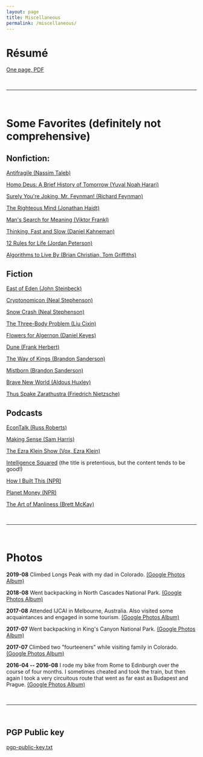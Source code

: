 ```yaml
---
layout: page
title: Miscellaneous
permalink: /miscellaneous/
---
```


<!-- ### Curriculum Vitae

[A short CV]({{site.url}}/assets/cv/dmerrell_cv.pdf)
-->

# R&eacute;sum&eacute; 

[One page, PDF]({{site.url}}/assets/cv/dmerrell_resume.pdf)

<br>

------

<br>

# Some Favorites (definitely not comprehensive)

## Nonfiction:

[Antifragile (Nassim Taleb)](https://www.amazon.com/Antifragile-Things-That-Disorder-Incerto-ebook/dp/B0083DJWGO/ref=sr_1_1?s=books&ie=UTF8&qid=1518379447&sr=1-1&keywords=antifragile)

[Homo Deus: A Brief History of Tomorrow (Yuval Noah Harari)](https://www.amazon.com/dp/B01BBQ33VE/ref=dp-kindle-redirect?_encoding=UTF8&btkr=1)

[Surely You're Joking, Mr. Feynman! (Richard Feynman)](https://www.amazon.com/Surely-Feynman-Adventures-Curious-Character/dp/0393316041)

[The Righteous Mind (Jonathan Haidt)](https://www.amazon.com/gp/product/B0052FF7YM/ref=ppx_yo_dt_b_d_asin_title_o03?ie=UTF8&psc=1)

[Man's Search for Meaning (Viktor Frankl)](https://www.amazon.com/Mans-Search-Meaning-Viktor-Frankl-ebook/dp/B009U9S6FI/ref=sr_1_3?s=books&ie=UTF8&qid=1518379497&sr=1-3&keywords=man%27s+search+for+meaning)

[Thinking, Fast and Slow (Daniel Kahneman)](https://www.amazon.com/dp/B00555X8OA/ref=dp-kindle-redirect?_encoding=UTF8&btkr=1)

[12 Rules for Life (Jordan Peterson)](https://www.amazon.com/gp/product/B01FPGY5T0/ref=ppx_yo_dt_b_d_asin_title_o05?ie=UTF8&psc=1)

[Algorithms to Live By (Brian Christian, Tom Griffiths)](https://www.amazon.com/Algorithms-Live-Computer-Science-Decisions/dp/1250118360/ref=sr_1_1?s=books&ie=UTF8&qid=1518379407&sr=1-1&keywords=algorithms+to+live+by)

## Fiction 

[East of Eden (John Steinbeck)](https://www.amazon.com/dp/B001BC5HXG/ref=dp-kindle-redirect?_encoding=UTF8&btkr=1)

[Cryptonomicon (Neal Stephenson)](https://www.amazon.com/Cryptonomicon-Neal-Stephenson-ebook/dp/B000FC11A6/ref=sr_1_1?s=books&ie=UTF8&qid=1518379527&sr=1-1&keywords=cryptonomicon)

[Snow Crash (Neal Stephenson)](https://www.amazon.com/Snow-Crash-Novel-Neal-Stephenson-ebook/dp/B000FBJCJE/ref=sr_1_1?keywords=neal+stephenson+snow+crash&qid=1572813735&s=digital-text&sr=1-1)

[The Three-Body Problem (Liu Cixin)](https://www.amazon.com/Three-Body-Problem-Cixin-Liu/dp/0765382032) 

[Flowers for Algernon (Daniel Keyes)](https://www.amazon.com/dp/B003WJQ74E/ref=dp-kindle-redirect?_encoding=UTF8&btkr=1)

[Dune (Frank Herbert)](https://www.amazon.com/Dune-Frank-Herbert-ebook/dp/B00B7NPRY8/ref=sr_1_1?keywords=herbert+dune&qid=1572813486&s=digital-text&sr=1-1)

[The Way of Kings (Brandon Sanderson)](https://www.amazon.com/Way-Kings-Stormlight-Archive-Book-ebook/dp/B003P2WO5E/ref=sr_1_1?keywords=brandon+sanderson+way+of+kings&qid=1572813417&s=digital-text&sr=1-1)

[Mistborn (Brandon Sanderson)](https://www.amazon.com/gp/product/B002GYI9C4/ref=ppx_yo_dt_b_d_asin_title_o01?ie=UTF8&psc=1)

[Brave New World (Aldous Huxley)](https://www.amazon.com/Brave-New-World-Aldous-Huxley-ebook/dp/B00JTYQJ3K/ref=sr_1_1?s=books&ie=UTF8&qid=1518379598&sr=1-1&keywords=brave+new+world)

[Thus Spake Zarathustra (Friedrich Nietzsche)](https://www.amazon.com/Thus-Spake-Zarathustra-book-none-ebook/dp/B0082USJ9Y/ref=sr_1_14?crid=3FB03NPPBG5LV&keywords=thus+spake+zarathustra+by+friedrich+nietzsche&qid=1572814055&sprefix=thus+spake+zar%2Caps%2C152&sr=8-14)

## Podcasts

[EconTalk (Russ Roberts)](http://www.econtalk.org/)

[Making Sense (Sam Harris)](https://samharris.org/podcast/)

[The Ezra Klein Show (Vox, Ezra Klein)](https://www.vox.com/ezra-klein-show-podcast)

[Intelligence Squared](https://www.intelligencesquared.com/podcasts/)
(the title is pretentious, but the content tends to be good!)

[How I Built This (NPR)](https://www.npr.org/podcasts/510313/how-i-built-this)

[Planet Money (NPR)](https://www.npr.org/sections/money/)

[The Art of Manliness (Brett McKay)](https://www.artofmanliness.com/category/podcast/)


<br>

------

<br>


# Photos

**2019-08** Climbed Longs Peak with my dad in Colorado.
[(Google Photos Album)](https://photos.app.goo.gl/MyFujuMTdAs4YPX99)

**2018-08** Went backpacking in North Cascades National Park.
[(Google Photos Album)](https://photos.app.goo.gl/GpaPURX7irQWjg1G8)

**2017-08** Attended IJCAI in Melbourne, Australia. Also visited some
acquaintances and engaged in some tourism.
[(Google Photos Album)](https://goo.gl/photos/nwE17GcCPsxdpGT39)

**2017-07** Went backpacking in King's Canyon National Park.
[(Google Photos Album)](https://photos.app.goo.gl/t8XykVyqvMuYFnxA3)

**2017-07** Climbed two "fourteeners" while visiting family in Colorado. 
[(Google Photos Album)](https://goo.gl/photos/QPfwSpYcBRjTTfDt5)

**2016-04 -- 2016-08** I rode my bike from Rome to Edinburgh over the course of four months. I sometimes cheated and took the train, but then again I took a very circuitous route that went as far east as Budapest and Prague. [(Google Photos Album)](https://goo.gl/photos/9ZaJGTrX1ocAGx617)


<br>

------

<br>

## PGP Public key

[pgp-public-key.txt]({{site.url}}/assets/misc/dmerrell-pgp-public-key.txt)

<!---
This is the base Jekyll theme. You can find out more info about customizing your Jekyll theme, as well as basic Jekyll usage documentation at [jekyllrb.com](http://jekyllrb.com/)

You can find the source code for the Jekyll new theme at:
{% include icon-github.html username="jekyll" %} /
[minima](https://github.com/jekyll/minima)

You can find the source code for Jekyll at
{% include icon-github.html username="jekyll" %} /
[jekyll](https://github.com/jekyll/jekyll)
-->
